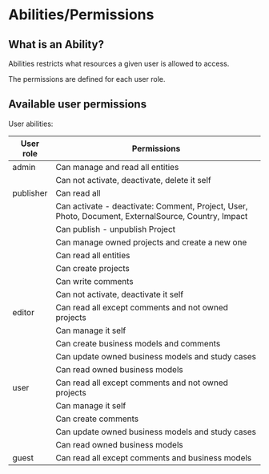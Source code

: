 # Abilities/Permissions

## What is an Ability?

Abilities restricts what resources a given user is allowed to access.

The permissions are defined for each user role.

## Available user permissions

User abilities:

| User role       | Permissions
| -------------   | -------------
| admin           | Can manage and read all entities
|                 | Can not activate, deactivate, delete it self
| publisher       | Can read all
|                 | Can activate - deactivate: Comment, Project, User, Photo, Document, ExternalSource, Country, Impact
|                 | Can publish - unpublish Project
|                 | Can manage owned projects and create a new one
|                 | Can read all entities
|                 | Can create projects
|                 | Can write comments
|                 | Can not activate, deactivate it self
| editor          | Can read all except comments and not owned projects
|                 | Can manage it self
|                 | Can create business models and comments
|                 | Can update owned business models and study cases
|                 | Can read owned business models
| user            | Can read all except comments and not owned projects
|                 | Can manage it self
|                 | Can create comments
|                 | Can update owned business models and study cases
|                 | Can read owned business models
| guest           | Can read all except comments and business models
